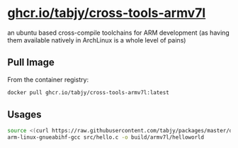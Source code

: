 # [ghcr.io/tabjy/cross-tools-armv7l](https://github.com/users/tabjy/packages/container/package/cross-tools-armv7l)

an ubuntu based cross-compile toolchains for ARM development (as having them available natively in ArchLinux is a whole level of pains)

## Pull Image

From the container registry:

```sh
docker pull ghcr.io/tabjy/cross-tools-armv7l:latest
```

## Usages

```sh
source <(curl https://raw.githubusercontent.com/tabjy/packages/master/docker/cross-tools-armv7l/alias.sh)
arm-linux-gnueabihf-gcc src/hello.c -o build/armv7l/helloworld
```
